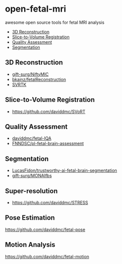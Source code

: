 # open-fetal-mri
awesome open source tools for fetal MRI analysis

<!-- toc -->

- [3D Reconstruction](#3d-reconstruction)
- [Slice-to-Volume Registration](#slice-to-volume-registration)
- [Quality Assessment](#quality-assessment)
- [Segmentation](#segmentation)

<!-- tocstop -->

## 3D Reconstruction

- [gift-surg/NiftyMIC](https://github.com/gift-surg/NiftyMIC)
- [bkainz/fetalReconstruction](https://github.com/bkainz/fetalReconstruction)
- [SVRTK](https://github.com/SVRTK/SVRTK)

## Slice-to-Volume Registration

- https://github.com/daviddmc/SVoRT

## Quality Assessment

- [daviddmc/fetal-IQA](https://github.com/daviddmc/fetal-IQA)
- [FNNDSC/pl-fetal-brain-assessment](https://github.com/FNNDSC/pl-fetal-brain-assessment)

## Segmentation

- [LucasFidon/trustworthy-ai-fetal-brain-segmentation](https://github.com/LucasFidon/trustworthy-ai-fetal-brain-segmentation)
- [gift-surg/MONAIfbs](https://github.com/gift-surg/MONAIfbs)

## Super-resolution

- https://github.com/daviddmc/STRESS

## Pose Estimation

https://github.com/daviddmc/fetal-pose

## Motion Analysis

https://github.com/daviddmc/fetal-motion
